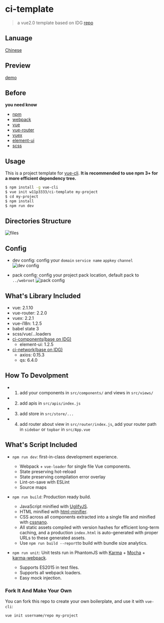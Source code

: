 # ci-template

> a vue2.0 template based on IDG [repo](https://github.com/w11p3333/ci-template)

## Lanuage

[Chinese](./README_zh.md)

## Preview

[demo](https://w11p3333.github.io/ci-template/example)

## Before
**you need know**
- [npm](https://www.npmjs.com/)
- [webpack](http://webpackdoc.com/)
-  [vue](https://cn.vuejs.org/)
-  [vue-router](https://router.vuejs.org/zh-cn/)
-  [vuex](https://vuex.vuejs.org/zh-cn/)
-  [element-ui](http://element.eleme.io/#/zh-CN)
-  [scss](http://sass-lang.com/)

## Usage

This is a project template for [vue-cli](https://github.com/vuejs/vue-cli). **It is recommended to use npm 3+ for a more efficient dependency tree.**

``` bash
$ npm install -g vue-cli
$ vue init w11p3333/ci-template my-project
$ cd my-project
$ npm install
$ npm run dev
```

## Directories Structure

![files](http://7xtc17.com1.z0.glb.clouddn.com/Snip20170324_10.png)

## Config
- dev config: config your `domain`  `service name` `appkey` `channel`
![dev config](http://7xtc17.com1.z0.glb.clouddn.com/Snip20170327_4.png)

- pack config: config your project pack location, default pack to `../webroot`
![pack config](http://7xtc17.com1.z0.glb.clouddn.com/Snip20170327_5.png)

## What's Library Included
- vue: 2.1.10
- vue-router: 2.2.0
- vuex: 2.2.1
- vue-i18n: 1.2.5
- babel state 3
- scss/vue/...loaders
- [ci-components(base on IDG)](https://www.npmjs.com/package/ci-components)
  - element-ui: 1.2.5
- [ci-network(base on IDG)](https://www.npmjs.com/package/ci-network)
  - axios: 0.15.3
  - qs: 6.4.0

## How To Devolpment

- 1. add your components in `src/components/` and views in `src/views/`
- 2. add apis in `src/apis/index.js`
- 3. add store in 
     `src/store/...`
- 4. add router about view in `src/router/index.js`, add your router path in `sidebar` or `topbar` in `src/App.vue` 


## What's Script Included

- `npm run dev`: first-in-class development experience.
  - Webpack + `vue-loader` for single file Vue components.
  - State preserving hot-reload
  - State preserving compilation error overlay
  - Lint-on-save with ESLint
  - Source maps

- `npm run build`: Production ready build.
  - JavaScript minified with [UglifyJS](https://github.com/mishoo/UglifyJS2).
  - HTML minified with [html-minifier](https://github.com/kangax/html-minifier).
  - CSS across all components extracted into a single file and minified with [cssnano](https://github.com/ben-eb/cssnano).
  - All static assets compiled with version hashes for efficient long-term caching, and a production `index.html` is auto-generated with proper URLs to these generated assets.
  - Use `npm run build --report`to build with bundle size analytics.

- `npm run unit`: Unit tests run in PhantomJS with [Karma](http://karma-runner.github.io/0.13/index.html) + [Mocha](http://mochajs.org/) + [karma-webpack](https://github.com/webpack/karma-webpack).
  - Supports ES2015 in test files.
  - Supports all webpack loaders.
  - Easy mock injection.


### Fork It And Make Your Own

You can fork this repo to create your own boilerplate, and use it with `vue-cli`:

``` bash
vue init username/repo my-project
```


